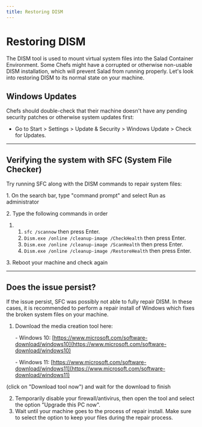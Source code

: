 ```yaml
---
title: Restoring DISM
---
```


# Restoring DISM

The DISM tool is used to mount virtual system files into the Salad Container Environment. Some Chefs might have a
corrupted or otherwise non-usable DISM installation, which will prevent Salad from running properly. Let's look into
restoring DISM to its normal state on your machine.

## **Windows Updates**

Chefs should double-check that their machine doesn't have any pending security patches or otherwise system updates
first:

- Go to Start &gt; Settings &gt; Update &amp; Security &gt; Windows Update &gt; Check for Updates.

---

## **Verifying the system with SFC (System File Checker)**

Try running SFC along with the DISM commands to repair system files:

1\. On the search bar, type "command prompt" and select Run as administrator

2\. Type the following commands in order

1. 1. `sfc /scannow` then press Enter.
   2. `Dism.exe /online /cleanup-image /CheckHealth` then press Enter.
   3. `Dism.exe /online /cleanup-image /ScanHealth` then press Enter.
   4. `Dism.exe /online /cleanup-image /RestoreHealth` then press Enter.

3\. Reboot your machine and check again

---

## **Does the issue persist?**

If the issue persist, SFC was possibly not able to fully repair DISM. In these cases, it is recommended to perform a
repair install of Windows which fixes the broken system files on your machine.

1. Download the media creation tool here:

   \- Windows 10:
   [https://www.microsoft.com/software-download/windows10](https://www.microsoft.com/software-download/windows10)

   \- Windows 11:
   [https://www.microsoft.com/software-download/windows11](https://www.microsoft.com/software-download/windows11)

(click on "Download tool now") and wait for the download to finish

2. Temporarily disable your firewall/antivirus, then open the tool and select the option "Upgrade this PC now".
3. Wait until your machine goes to the process of repair install. Make sure to select the option to keep your files
   during the repair process.
